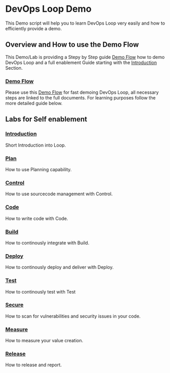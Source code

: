 # DevOps Loop Demo

This Demo script will help you to learn DevOps Loop very easily and how to efficiently provide a demo.

## Overview and How to use the Demo Flow

This Demo/Lab is providing a Stepy by Step guide [Demo Flow](demoflow.md) how to demo DevOps Loop and a full enablement Guide starting with the [Introduction](introduction/index.md) Section.

### [Demo Flow](demoflow.md)

Please use this [Demo Flow](demoflow.md) for fast demoing DevOps Loop, all necessary steps are linked to the full documents. For learning purposes follow the more detailed guide below.

## Labs for Self enablement

### [Introduction](introduction/index.md)

Short Introduction into Loop.

### [Plan](plan/index.md)

How to use Planning capability.

### [Control](control/index.md)

How to use sourcecode management with Control.

### [Code](code/index.md)

How to write code with Code.

### [Build](build/index.md)

How to continously integrate with Build.

### [Deploy](deploy/index.md)

How to continously deploy and deliver with Deploy.

### [Test](test/index.md)

How to continously test with Test

### [Secure](secure/index.md)

How to scan for vulnerabilities and security issues in your code.

### [Measure](measure/index.md)

How to measure your value creation.

### [Release](release/index.md)

How to release and report.
